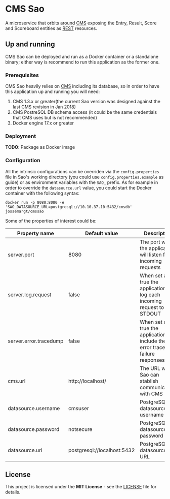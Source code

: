 # CMS Sao

A microservice that orbits around [CMS](https://github.com/cms-dev/cms) exposing
the Entry, Result, Score and Scoreboard entities as [REST](https://en.wikipedia.org/wiki/Representational_state_transfer)
resources.

## Up and running

CMS Sao can be deployed and run as a Docker container or a standalone binary; either way is recommend to run this
application as the former one.

### Prerequisites

CMS Sao heavily relies on [CMS](https://github.com/cms-dev/cms) including its database, so
in order to have this application up and running you will need:

1. CMS 1.3.x or greater(the current Sao version was designed against the last CMS revision in Jan 2018)
2. CMS PostreSQL DB schema access (it could be the same credentials that CMS uses but is not recommended)
3. Docker engine 17.x or greater

### Deployment

**TODO**: Package as Docker image 

### Configuration

All the intrinsic configurations can be overriden via the `config.properties` file in Sao's working directory (you could 
use `config.properties.example` as guide) or as environment variables with the `SAO_` prefix. As for example in order 
to override the `datasource.url` value, you could start the Docker container with the following syntax:

```shell
docker run -p 8080:8080 -e 'SAO_DATASOURCE_URL=postgresql://10.10.37.10:5432/cmsdb' jossemargt/cmssao
```

Some of the properties of interest could be:

Property name | Default value | Description
--- | --- | ---
server.port | 8080 | The port where the application will listen for incoming requests
server.log.request | false | When set as true the application will log each incoming request to the STDOUT
server.error.tracedump | false | When set as true the application will include the error trace in failure responses
cms.url | http://localhost/ | The URL where Sao can stablish communication with CMS
datasource.username | cmsuser | PostgreSQL datasource username
datasource.password | notsecure | PostgreSQL datasource password
datasource.url | postgresql://localhost:5432 | PostgreSQL datasource URL

## License

This project is licensed under the **MIT License** - see the [LICENSE](LICENSE)
file for details.
